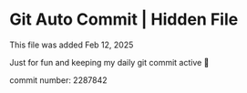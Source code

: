 # Git Auto Commit | Hidden File

This file was added Feb 12, 2025

Just for fun and keeping my daily git commit active 🤪

commit number: 2287842

